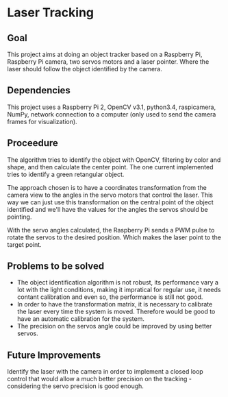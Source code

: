 Laser Tracking
==============

Goal
----
This project aims at doing an object tracker based on a Raspberry Pi, Raspberry Pi camera, two servos motors and a laser pointer. Where the laser should follow the object identified by the camera.

Dependencies
------------
This project uses a Raspberry Pi 2, OpenCV v3.1, python3.4, raspicamera, NumPy, network connection to a computer (only used to send the camera frames for visualization).

Proceedure
----------
The algorithm tries to identify the object with OpenCV, filtering by color and shape, and then calculate the center point. The one current implemented tries to identify a green retangular object.

The approach chosen is to have a coordinates transformation from the camera view to the angles in the servo motors that control the laser. This way we can just use this transformation on the central point of the object identified and we'll have the values for the angles the servos should be pointing.

With the servo angles calculated, the Raspberry Pi sends a PWM pulse to rotate the servos to the desired position. Which makes the laser point to the target point.

Problems to be solved
---------------------
- The object identification algorithm is not robust, its performance vary a lot with the light conditions, making it impratical for regular use, it needs contant calibration and even so, the performance is still not good.
- In order to have the transformation matrix, it is necessary to calibrate the laser every time the system is moved. Therefore would be good to have an automatic calibration for the system.
- The precision on the servos angle could be improved by using better servos.

Future Improvements
-------------------
Identify the laser with the camera in order to implement a closed loop control that would allow a much better precision on the tracking - considering the servo precision is good enough.
